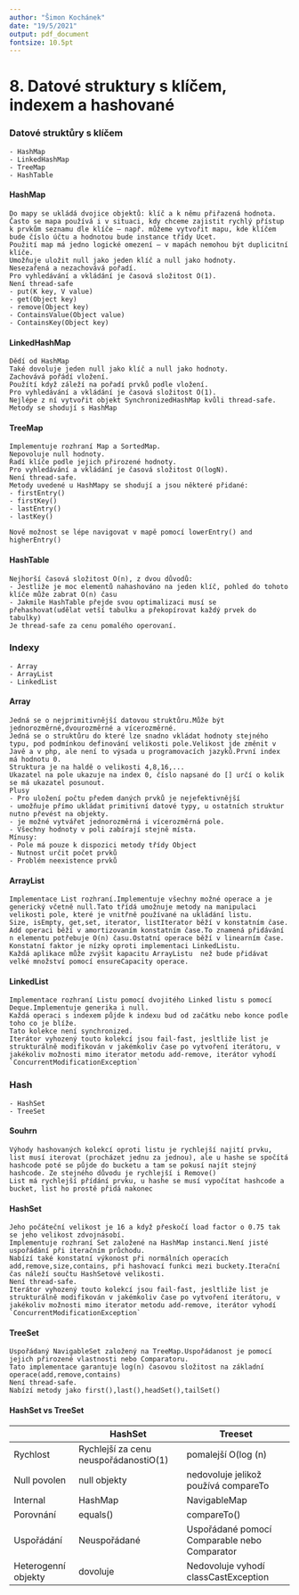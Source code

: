 ```yaml
---
author: "Šimon Kochánek"
date: "19/5/2021"
output: pdf_document
fontsize: 10.5pt
---
```


<style type="text/css">
  body{
    font-size: 10.5pt;
  }
</style>

# 8. Datové struktury s klíčem, indexem a hashované

### Datové struktůry s klíčem

    - HashMap
    - LinkedHashMap
    - TreeMap
    - HashTable

#### HashMap

    Do mapy se ukládá dvojice objektů: klíč a k němu přiřazená hodnota.
    Často se mapa používá i v situaci, kdy chceme zajistit rychlý přístup k prvkům seznamu dle klíče – např. můžeme vytvořit mapu, kde klíčem bude číslo účtu a hodnotou bude instance třídy Ucet. 
    Použití map má jedno logické omezení – v mapách nemohou být duplicitní klíče.
    Umožňuje uložit null jako jeden klíč a null jako hodnoty.
    Nesezařená a nezachovává pořadí.
    Pro vyhledávání a vkládání je časová složitost O(1).
    Není thread-safe
    - put(K key, V value)
    - get(Object key)
    - remove(Object key)
    - ContainsValue(Object value)
    - ContainsKey(Object key)

#### LinkedHashMap

    Dědí od HashMap
    Také dovoluje jeden null jako klíč a null jako hodnoty.
    Zachovává pořádí vložení.
    Použítí když záleží na pořadí prvků podle vložení.
    Pro vyhledávání a vkládání je časová složitost O(1).
    Nejlépe z ní vytvořit objekt SynchronizedHashMap kvůli thread-safe.
    Metody se shodují s HashMap

#### TreeMap

    Implementuje rozhraní Map a SortedMap.
    Nepovoluje null hodnoty.
    Řadí klíče podle jejich přirozené hodnoty.
    Pro vyhledávání a vkládání je časová složitost O(logN).
    Není thread-safe.
    Metody uvedené u HashMapy se shodují a jsou některé přidané:
    - firstEntry()
    - firstKey()
    - lastEntry()
    - lastKey() 
     
    Nově možnost se lépe navigovat v mapě pomocí lowerEntry() and higherEntry() 

#### HashTable

    Nejhorší časová složitost O(n), z dvou důvodů:
    - Jestliže je moc elementů nahashováno na jeden klíč, pohled do tohoto klíče může zabrat O(n) času
    - Jakmile HashTable přejde svou optimalizaci musí se přehashovat(udělat vetší tabulku a překopírovat každý prvek do tabulky)
    Je thread-safe za cenu pomalého operovaní.

### Indexy

    - Array
    - ArrayList
    - LinkedList

#### Array

    Jedná se o nejprimitivnější datovou struktůru.Může být jednorozměrné,dvourozměrné a vícerozměrné.
    Jedná se o struktůru do které lze snadno vkládat hodnoty stejného typu, pod podmínkou definování velikosti pole.Velikost jde změnit v Javě a v php, ale není to výsada u programovacích jazyků.První index má hodnotu 0.
    Struktura je na haldě o velikosti 4,8,16,...
    Ukazatel na pole ukazuje na index 0, číslo napsané do [] určí o kolik se má ukazatel posunout.
    Plusy
    - Pro uložení počtu předem daných prvků je nejefektivnější
    - umožňuje přímo ukládat primitivní datové typy, u ostatních struktur nutno převést na objekty.
    - je možné vytvářet jednorozměrná i vícerozměrná pole.
    - Všechny hodnoty v poli zabírají stejně místa.
    Mínusy: 
    - Pole má pouze k dispozici metody třídy Object
    - Nutnost určit počet prvků
    - Problém neexistence prvků
 
#### ArrayList

    Implementace List rozhraní.Implementuje všechny možné operace a je generický včetně null.Tato třídá umožnuje metody na manipulaci velikosti pole, které je vnitřně používané na ukládání listu.
    Size, isEmpty, get,set, iterator, listIterator běží v konstatním čase.
    Add operaci běží v amortizovaním konstatním čase.To znamená přidávání n elementu potřebuje O(n) času.Ostatní operace běží v linearním čase.
    Konstatní faktor je nízky oproti implementaci LinkedListu.
    Každá aplikace může zvýšit kapacitu ArrayListu  než bude přidávat velké množství pomocí ensureCapacity operace.

#### LinkedList

    Implementace rozhraní Listu pomocí dvojitého Linked listu s pomocí Deque.Implementuje generika i null.
    Každá operaci s indexem půjde k indexu bud od začátku nebo konce podle toho co je blíže.
    Tato kolekce není synchronized.
    Iterátor vyhozený touto kolekcí jsou fail-fast, jesltliže list je strukturálně modifikován v jakémkoliv čase po vytvoření iterátoru, v jakékoliv možnosti mimo iterator metodu add-remove, iterátor vyhodí `ConcurrentModificationException` 

### Hash

    - HashSet
    - TreeSet

#### Souhrn

    Výhody hashovaných kolekcí oproti listu je rychlejší najití prvku, list musí iterovat (procházet jednu za jednou), ale u hashe se spočítá hashcode poté se půjde do bucketu a tam se pokusí najít stejný hashcode. Ze stejného důvodu je rychlejší i Remove()
    List má rychlejší přídání prvku, u hashe se musí vypočítat hashcode a bucket, list ho prostě přidá nakonec 

#### HashSet

    Jeho počáteční velikost je 16 a když přeskočí load factor o 0.75 tak se jeho velikost zdvojnásobí.
    Implementuje rozhraní Set založené na HashMap instanci.Není jisté uspořádání při iteračním průchodu.
    Nabízí také konstatní výkonost při normálních operacích add,remove,size,contains, při hashovací funkci mezi buckety.Iterační čas náleží součtu HashSetové velikosti.
    Není thread-safe.
    Iterátor vyhozený touto kolekcí jsou fail-fast, jesltliže list je strukturálně modifikován v jakémkoliv čase po vytvoření iterátoru, v jakékoliv možnosti mimo iterator metodu add-remove, iterátor vyhodí `ConcurrentModificationException` 

#### TreeSet

    Uspořádaný NavigableSet založený na TreeMap.Uspořádanost je pomocí jejich přirozené vlastnosti nebo Comparatoru.
    Tato implementace garantuje log(n) časovou složitost na základní operace(add,remove,contains)
    Není thread-safe.
    Nabízí metody jako first(),last(),headSet(),tailSet()

#### HashSet vs TreeSet

|  | HashSet | Treeset |
|-|-|-|
| Rychlost | Rychlejší za cenu neuspořádanostiO(1) | pomalejší O(log (n) |
| Null povolen | null objekty | nedovoluje jelikož používá compareTo |
| Internal | HashMap | NavigableMap |
| Porovnání | equals() | compareTo() |
| Uspořádání | Neuspořádané | Uspořádané pomocí Comparable nebo Comparator |
| Heterogenní objekty | dovoluje | Nedovoluje vyhodí classCastException |
